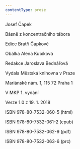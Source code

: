 ```yaml
---
contentType: prose
---
```


Josef Čapek

Básně z koncentračního tábora

Edice Bratři Čapkové

Obálka Alena Kubíková

Redakce Jaroslava Bednářová

Vydala Městská knihovna v Praze

Mariánské nám. 1, 115 72 Praha 1

V MKP 1. vydání

Verze 1.0 z 19. 1. 2018

ISBN 978-80-7532-060-5 (html)

ISBN 978-80-7532-061-2 (epub)

ISBN 978-80-7532-062-9 (pdf)

ISBN 978-80-7532-063-6 (prc)
